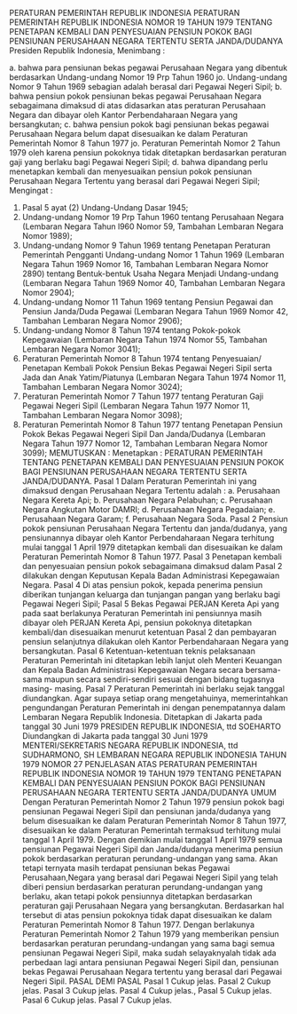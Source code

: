  PERATURAN PEMERINTAH REPUBLIK INDONESIA PERATURAN PEMERINTAH REPUBLIK INDONESIA NOMOR 19 TAHUN 1979 TENTANG PENETAPAN KEMBALI DAN PENYESUAIAN PENSIUN POKOK BAGI PENSIUNAN PERUSAHAAN NEGARA TERTENTU SERTA JANDA/DUDANYA Presiden Republik Indonesia,
Menimbang :

a. bahwa para pensiunan bekas pegawai Perusahaan Negara yang dibentuk berdasarkan Undang-undang Nomor 19 Prp Tahun 1960 jo. Undang-undang Nomor 9 Tahun 1969 sebagian adalah berasal dari Pegawai Negeri Sipil;
b. bahwa pensiun pokok pensiunan bekas pegawai Perusahaan Negara sebagaimana dimaksud di atas didasarkan atas peraturan Perusahaan Negara dan dibayar oleh Kantor Perbendaharaan Negara yang bersangkutan;
c. bahwa pensiun pokok bagi pensiunan bekas pegawai Perusahaan Negara belum dapat disesuaikan ke dalam Peraturan Pemerintah Nomor 8 Tahun 1977 jo. Peraturan Pemerintah Nomor 2 Tahun 1979 oleh karena pensiun pokoknya tidak ditetapkan berdasarkan peraturan gaji yang berlaku bagi Pegawai Negeri Sipil;
d. bahwa dipandang perlu menetapkan kembali dan menyesuaikan pensiun pokok pensiunan Perusahaan Negara Tertentu yang berasal dari Pegawai Negeri Sipil;
Mengingat :

1. Pasal 5 ayat (2) Undang-Undang Dasar 1945;
2. Undang-undang Nomor 19 Prp Tahun 1960 tentang Perusahaan Negara (Lembaran Negara Tahun l960 Nomor 59, Tambahan Lembaran Negara Nomor 1989);
3. Undang-undang Nomor 9 Tahun 1969 tentang Penetapan Peraturan Pemerintah Pengganti Undang-undang Nomor 1 Tahun 1969 (Lembaran Negara Tahun 1969 Nomor 16, Tambahan Lembaran Negara Nomor 2890) tentang Bentuk-bentuk Usaha Negara Menjadi Undang-undang (Lembaran Negara Tahun 1969 Nomor 40, Tambahan Lembaran Negara Nomor 2904);
4. Undang-undang Nomor 11 Tahun 1969 tentang Pensiun Pegawai dan Pensiun Janda/Duda Pegawai (Lembaran Negara Tahun 1969 Nomor 42, Tambahan Lembaran Negara Nomor 2906);
5. Undang-undang Nomor 8 Tahun 1974 tentang Pokok-pokok Kepegawaian (Lembaran Negara Tahun 1974 Nomor 55, Tambahan Lembaran Negara Nomor 3041);
6. Peraturan Pemerintah Nomor 8 Tahun 1974 tentang Penyesuaian/ Penetapan Kembali Pokok Pensiun Bekas Pegawai Negeri Sipil serta Jada dan Anak Yatim/Piatunya (Lembaran Negara Tahun 1974 Nomor 11, Tambahan Lembaran Negara Nomor 3024);
7. Peraturan Pemerintah Nomor 7 Tahun 1977 tentang Peraturan Gaji Pegawai Negeri Sipil (Lembaran Negara Tahun 1977 Nomor 11, Tambahan Lembaran Negara Nomor 3098);
8. Peraturan Pemerintah Nomor 8 Tahun 1977 tentang Penetapan Pensiun Pokok Bekas Pegawai Negeri Sipil Dan Janda/Dudanya (Lembaran Negara Tahun 1977 Nomor 12, Tambahan Lembaran Negara Nomor 3099);
MEMUTUSKAN :
 Menetapkan : PERATURAN PEMERINTAH TENTANG PENETAPAN KEMBALI DAN PENYESUAIAN PENSIUN POKOK BAGI PENSIUNAN PERUSAHAAN NEGARA TERTENTU SERTA JANDA/DUDANYA.
Pasal 1
Dalam Peraturan Pemerintah ini yang dimaksud dengan Perusahaan Negara Tertentu adalah :
a. Perusahaan Negara Kereta Api;
b. Perusahaan Negara Pelabuhan;
c. Perusahaan Negara Angkutan Motor DAMRI;
d. Perusahaan Negara Pegadaian;
e. Perusahaan Negara Garam;
f. Perusahaan Negara Soda.
Pasal 2
Pensiun pokok pensiunan Perusahaan Negara Tertentu dan janda/dudanya, yang pensiunannya dibayar oleh Kantor Perbendaharaan Negara terhitung mulai tanggal 1 April 1979 ditetapkan kembali dan disesuaikan ke dalam Peraturan Pemerintah Nomor 8 Tahun 1977.
Pasal 3
Penetapan kembali dan penyesuaian pensiun pokok sebagaimana dimaksud dalam Pasal 2 dilakukan dengan Keputusan Kepala Badan Administrasi Kepegawaian Negara.
Pasal 4
Di atas pensiun pokok, kepada penerima pensiun diberikan tunjangan keluarga dan tunjangan pangan yang berlaku bagi Pegawai Negeri Sipil;
Pasal 5
Bekas Pegawai PERJAN Kereta Api yang pada saat berlakunya Peraturan Pemerintah ini pensiunnya masih dibayar oleh PERJAN Kereta Api, pensiun pokoknya ditetapkan kembali/dan disesuaikan menurut ketentuan Pasal 2 dan pembayaran pensiun selanjutnya dilakukan oleh Kantor Perbendaharaan Negara yang bersangkutan.
Pasal 6
Ketentuan-ketentuan teknis pelaksanaan Peraturan Pemerintah ini ditetapkan lebih lanjut oleh Menteri Keuangan dan Kepala Badan Administrasi Kepegawaian Negara secara bersama-sama maupun secara sendiri-sendiri sesuai dengan bidang tugasnya masing- masing.
Pasal 7
Peraturan Pemerintah ini berlaku sejak tanggal diundangkan. Agar supaya setiap orang mengetahuinya, memerintahkan pengundangan Peraturan Pemerintah ini dengan penempatannya dalam Lembaran Negara Republik Indonesia. Ditetapkan di Jakarta pada tanggal 30 Juni 1979 PRESIDEN REPUBLIK INDONESIA, ttd SOEHARTO Diundangkan di Jakarta pada tanggal 30 Juni 1979 MENTERI/SEKRETARIS NEGARA REPUBLIK INDONESIA, ttd SUDHARMONO, SH LEMBARAN NEGARA REPUBLIK INDONESIA TAHUN 1979 NOMOR 27 PENJELASAN ATAS PERATURAN PEMERINTAH REPUBLIK INDONESIA NOMOR 19 TAHUN 1979 TENTANG PENETAPAN KEMBALI DAN PENYESUAIAN PENSIUN POKOK BAGI PENSIUNAN PERUSAHAAN NEGARA TERTENTU SERTA JANDA/DUDANYA UMUM Dengan Peraturan Pemerintah Nomor 2 Tahun 1979 pensiun pokok bagi pensiunan Pegawai Negeri Sipil dan pensiunan janda/dudanya yang belum disesuaikan ke dalam Peraturan Pemerintah Nomor 8 Tahun 1977, disesuaikan ke dalam Peraturan Pemerintah termaksud terhitung mulai tanggal 1 April 1979. Dengan demikian mulai tanggal 1 April 1979 semua pensiunan Pegawai Negeri Sipil dan Janda/dudanya menerima pensiun pokok berdasarkan peraturan perundang-undangan yang sama. Akan tetapi ternyata masih terdapat pensiunan bekas Pegawai Perusahaan,Negara yang berasal dari Pegawai Negeri Sipil yang telah diberi pensiun berdasarkan peraturan perundang-undangan yang berlaku, akan tetapi pokok pensiunnya ditetapkan berdasarkan peraturan gaji Perusahaan Negara yang bersangkutan. Berdasarkan hal tersebut di atas pensiun pokoknya tidak dapat disesuaikan ke dalam Peraturan Pemerintah Nomor 8 Tahun 1977. Dengan berlakunya Peraturan Pemerintah Nomor 2 Tahun 1979 yang memberikan pensiun berdasarkan peraturan perundang-undangan yang sama bagi semua pensiunan Pegawai Negeri Sipil, maka sudah selayaknyalah tidak ada perbedaan lagi antara pensiunan Pegawai Negeri Sipil dan, pensiunan bekas Pegawai Perusahaan Negara tertentu yang berasal dari Pegawai Negeri Sipil. PASAL DEMI PASAL
Pasal 1
Cukup jelas.
Pasal 2
Cukup jelas.
Pasal 3
Cukup jelas.
Pasal 4
Cukup jelas.,
Pasal 5
Cukup jelas.
Pasal 6
Cukup jelas.
Pasal 7
Cukup jelas.